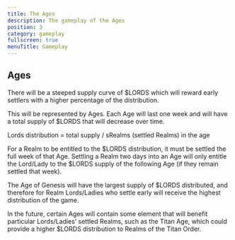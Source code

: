 ```yaml
---
title: The Ages
description: The gameplay of the Ages
position: 3
category: gameplay
fullscreen: true
menuTitle: Gameplay
---
```


## Ages

There will be a steeped supply curve of $LORDS which will reward early settlers with a higher percentage of the distribution.

This will be represented by Ages. Each Age will last one week and will have a total supply of $LORDS that will decrease over time.

Lords distribution = total supply / sRealms (settled Realms) in the age

For a Realm to be entitled to the $LORDS distribution, it must be settled the full week of that Age. Settling a Realm two days into an Age will only entitle the Lord/Lady to the $LORDS supply of the following Age (if they remain settled that week).

The Age of Genesis will have the largest supply of $LORDS distributed, and therefore for Realm Lords/Ladies who settle early will receive the highest distribution of the game.

In the future, certain Ages will contain some element that will benefit particular Lords/Ladies’ settled Realms, such as the Titan Age, which could provide a higher $LORDS distribution to Realms of the Titan Order.

